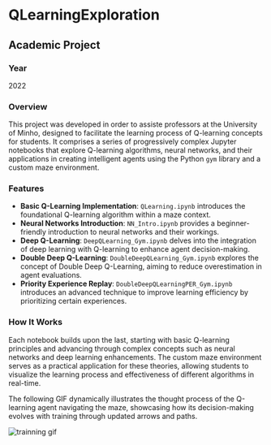 # QLearningExploration

## Academic Project

### Year
2022

### Overview
This project was developed in order to assiste professors at the University of Minho, designed to facilitate the learning process of Q-learning concepts for students. It comprises a series of progressively complex Jupyter notebooks that explore Q-learning algorithms, neural networks, and their applications in creating intelligent agents using the Python `gym` library and a custom maze environment.

### Features
- **Basic Q-Learning Implementation**: `QLearning.ipynb` introduces the foundational Q-learning algorithm within a maze context.
- **Neural Networks Introduction**: `NN_Intro.ipynb` provides a beginner-friendly introduction to neural networks and their workings.
- **Deep Q-Learning**: `DeepQLearning_Gym.ipynb` delves into the integration of deep learning with Q-learning to enhance agent decision-making.
- **Double Deep Q-Learning**: `DoubleDeepQLearning_Gym.ipynb` explores the concept of Double Deep Q-Learning, aiming to reduce overestimation in agent evaluations.
- **Priority Experience Replay**: `DoubleDeepQLearningPER_Gym.ipynb` introduces an advanced technique to improve learning efficiency by prioritizing certain experiences.

### How It Works
Each notebook builds upon the last, starting with basic Q-learning principles and advancing through complex concepts such as neural networks and deep learning enhancements. The custom maze environment serves as a practical application for these theories, allowing students to visualize the learning process and effectiveness of different algorithms in real-time.

 The following GIF dynamically illustrates the thought process of the Q-learning agent navigating the maze, showcasing how its decision-making evolves with training through updated arrows and paths.

![trainning gif](https://media0.giphy.com/media/v1.Y2lkPTc5MGI3NjExYTV1aGI5bDZvOGU3YnQ5ZGM4aHhna3FvcjVsbTYyeWptaGd6M3JsdiZlcD12MV9pbnRlcm5hbF9naWZfYnlfaWQmY3Q9Zw/clGryKAicClCevYfJo/giphy.gif)